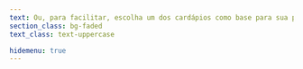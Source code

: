 ```yaml
---
text: Ou, para facilitar, escolha um dos cardápios como base para sua personalização
section_class: bg-faded
text_class: text-uppercase

hidemenu: true
---
```

